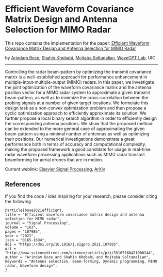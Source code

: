 # Efficient Waveform Covariance Matrix Design and Antenna Selection for MIMO Radar

This repo contains the implementation for the paper: [Efficient Waveform Covariance Matrix Design and Antenna Selection for MIMO Radar](https://www.sciencedirect.com/science/article/abs/pii/S0165168421000244)

by [Arindam Bose](https://arindambose.com/), [Shahin Khobahi](https://khobahi.net), [Mojtaba Soltanalian](https://msol.people.uic.edu/), [WaveOPT Lab](https://waveopt-lab.uic.edu/), UIC.

-------------------------------------------------------------------------------------
Controlling the radar beam-pattern by optimizing the transmit covariance matrix is a well-established approach for performance enhancement in multiple-input-multiple-output (MIMO) radars. In this paper, we investigate the joint optimization of the waveform covariance matrix and the antenna position vector for a MIMO radar system to approximate a given transmit beam-pattern, as well as to minimize the cross-correlation between the probing signals at a number of given target locations. We formulate this design task as a non-convex optimization problem and then propose a cyclic optimization approach to efficiently approximate its solution. We further propose a local binary search algorithm in order to efficiently design the corresponding antenna positions. We show that the proposed method can be extended to the more general case of approximating the given beam-pattern using a minimal number of antennas as well as optimizing their positions. Our numerical investigations demonstrate a great performance both in terms of accuracy and computational complexity, making the proposed framework a good candidate for usage in real-time radar waveform processing applications such as MIMO radar transmit beamforming for aerial drones that are in motion.

Current weblink: [Elsevier Signal Processing](https://www.sciencedirect.com/science/article/abs/pii/S0165168421000244), [ArXiv](https://arxiv.org/abs/2002.06025)
    
## References

If you find the code / idea inspiring for your research, please consider citing the following

```
@article{bose2021efficient,
title = "Efficient waveform covariance matrix design and antenna selection for MIMO radar",
journal = "Signal Processing",
volume = "183",
pages = "107985",
year = "2021",
issn = "0165-1684",
doi = "https://doi.org/10.1016/j.sigpro.2021.107985",
url = "http://www.sciencedirect.com/science/article/pii/S0165168421000244",
author = "Arindam Bose and Shahin Khobahi and Mojtaba Soltanalian",
keywords = "Antenna selection, Beam-forming, Dynamic programming, MIMO radar, Waveform design",
}
```
